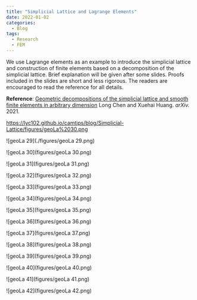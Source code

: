 ```yaml
---
title: "Simplicial Lattice and Lagrange Elements"
date: 2022-01-02
categories:
  - Blog
tags:
  - Research
  - FEM
---
```




We use Lagrange elements as an example to introduce the simplicial lattice and construction of finite elements based on a decomposition of the simplicial lattice. Brief explanation will be given after some slides. Proofs included in the slides are short and less rigorous. The readers are encouraged to read the reference for all details.

**Reference**: [Geometric decompositions of the simplicial lattice and smooth finite elements in arbitrary dimension](https://arxiv.org/abs/2111.10712) Long Chen and Xuehai Huang. *arXiv.* 2021.

https://lyc102.github.io/camtips/blog/Simplicial-Lattice/figures/geoLa%2030.png

![geoLa 29](./figures/geoLa 29.png)

![geoLa 30](figures/geoLa 30.png)

![geoLa 31](figures/geoLa 31.png)

![geoLa 32](figures/geoLa 32.png)

![geoLa 33](figures/geoLa 33.png)

![geoLa 34](figures/geoLa 34.png)

![geoLa 35](figures/geoLa 35.png)

![geoLa 36](figures/geoLa 36.png)

![geoLa 37](figures/geoLa 37.png)

![geoLa 38](figures/geoLa 38.png)

![geoLa 39](figures/geoLa 39.png)

![geoLa 40](figures/geoLa 40.png)

![geoLa 41](figures/geoLa 41.png)

![geoLa 42](figures/geoLa 42.png)